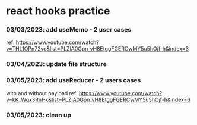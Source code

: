 # react hooks practice
### 03/03/2023: add useMemo - 2 user cases
ref: https://www.youtube.com/watch?v=THL1OPn72vo&list=PLZlA0Gpn_vH8EtggFGERCwMY5u5hOjf-h&index=3

### 03/04/2023: update file structure

### 03/05/2023: add useReducer - 2 users cases
with and without payload
ref: https://www.youtube.com/watch?v=kK_Wqx3RnHk&list=PLZlA0Gpn_vH8EtggFGERCwMY5u5hOjf-h&index=6

### 03/05/2023: clean up

